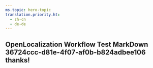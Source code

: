 ```yaml
---
ms.topic: hero-topic
translation.priority.ht: 
  - zh-cn
  - de-de
---
```

## OpenLocalization Workflow Test MarkDown 36724ccc-d81e-4f07-af0b-b824adbee106 thanks!
<!--HONumber=Mar16_HO5-->
